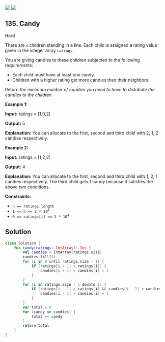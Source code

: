 [![](https://img.shields.io/github/stars/LeetCode-Top-Interview-150/LeetCode-Top-Interview-150?label=Stars&style=flat-square)](https://github.com/LeetCode-Top-Interview-150/LeetCode-Top-Interview-150)
[![](https://img.shields.io/github/forks/LeetCode-Top-Interview-150/LeetCode-Top-Interview-150?label=Fork%20me%20on%20GitHub%20&style=flat-square)](https://github.com/LeetCode-Top-Interview-150/LeetCode-Top-Interview-150/fork)

## 135\. Candy

Hard

There are `n` children standing in a line. Each child is assigned a rating value given in the integer array `ratings`.

You are giving candies to these children subjected to the following requirements:

*   Each child must have at least one candy.
*   Children with a higher rating get more candies than their neighbors.

Return _the minimum number of candies you need to have to distribute the candies to the children_.

**Example 1:**

**Input:** ratings = [1,0,2]

**Output:** 5

**Explanation:** You can allocate to the first, second and third child with 2, 1, 2 candies respectively.

**Example 2:**

**Input:** ratings = [1,2,2]

**Output:** 4

**Explanation:** You can allocate to the first, second and third child with 1, 2, 1 candies respectively. The third child gets 1 candy because it satisfies the above two conditions.

**Constraints:**

*   `n == ratings.length`
*   <code>1 <= n <= 2 * 10<sup>4</sup></code>
*   <code>0 <= ratings[i] <= 2 * 10<sup>4</sup></code>

## Solution

```kotlin
class Solution {
    fun candy(ratings: IntArray): Int {
        val candies = IntArray(ratings.size)
        candies.fill(1)
        for (i in 0 until ratings.size - 1) {
            if (ratings[i + 1] > ratings[i]) {
                candies[i + 1] = candies[i] + 1
            }
        }
        for (i in ratings.size - 1 downTo 1) {
            if (ratings[i - 1] > ratings[i] && candies[i - 1] < candies[i] + 1) {
                candies[i - 1] = candies[i] + 1
            }
        }
        var total = 0
        for (candy in candies) {
            total += candy
        }
        return total
    }
}
```